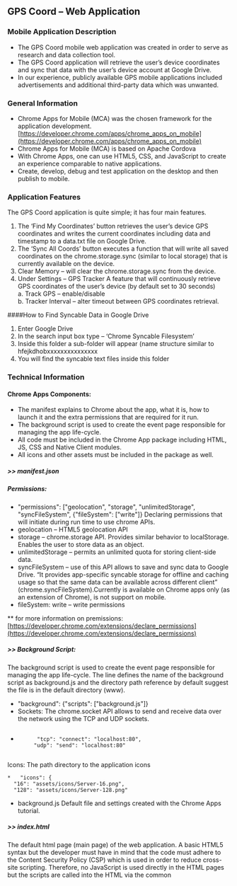 ## GPS Coord – Web Application### Mobile Application Description*	The GPS Coord mobile web application was created in order to serve as research and data collection tool.*	The GPS Coord application will retrieve the user’s device coordinates and sync that data with the user’s device account at Google Drive.*	In our experience, publicly available GPS mobile applications included advertisements and additional third-party data which was unwanted.### General Information*	Chrome Apps for Mobile (MCA) was the chosen framework for the application development. <br>  [https://developer.chrome.com/apps/chrome_apps_on_mobile](https://developer.chrome.com/apps/chrome_apps_on_mobile)*	Chrome Apps for Mobile (MCA) is based on Apache Cordova*	With Chrome Apps, one can use HTML5, CSS, and JavaScript to create an experience comparable to native applications.*	Create, develop, debug and test application on the desktop and then publish to mobile.### Application FeaturesThe GPS Coord application is quite simple; it has four main features.  
1.	The ‘Find My Coordinates’ button retrieves the user’s device GPS coordinates and writes the current coordinates including data and timestamp to a data.txt file on Google Drive. 2.	The ‘Sync All Coords’ button executes a function that will write all saved coordinates on the chrome.storage.sync (similar to local storage) that is currently available on the device.3.	Clear Memory – will clear the chrome.storage.sync from the device.4.	Under Settings – GPS TrackerA feature that will continuously retrieve GPS coordinates of the user’s device (by default set to 30 seconds)  		a.	Track GPS – enable/disable  
		b.	Tracker Interval – alter timeout between GPS coordinates retrieval.####How to Find Syncable Data in Google Drive1.	Enter Google Drive 2.	In the search input box type – ‘Chrome Syncable Filesystem’3.	Inside this folder a sub-folder will appear (name structure similar to hfejkdhobxxxxxxxxxxxxxxx4.	You will find the syncable text files inside this folder ### Technical Information#### Chrome Apps Components:*	The manifest explains to Chrome about the app, what it is, how to launch it and the extra permissions that are required for it run.*	The background script is used to create the event page responsible for managing the app life-cycle.*	All code must be included in the Chrome App package including HTML, JS, CSS and Native Client modules.*	All icons and other assets must be included in the package as well.##### >> 	manifest.json##### Permissions:  
*	"permissions": ["geolocation", "storage", "unlimitedStorage", "syncFileSystem", {"fileSystem": ["write"]}Declaring permissions that will initiate during run time to use chrome APIs. * geolocation – HTML5 geolocation API* storage – chrome.storage API. Provides similar behavior to localStorage. Enables the user to store data as an object.* unlimitedStorage – permits an unlimited quota for storing client-side data.* syncFileSystem – use of this API allows to save and sync data to Google Drive. “It provides app-specific syncable storage for offline and caching usage so that the same data can be available across different client” (chrome.syncFileSystem).Currently is available on Chrome apps only (as an extension of Chrome), is not support on mobile.* fileSystem: write – write permissions** for more information on premissions:  
[https://developer.chrome.com/extensions/declare_permissions](https://developer.chrome.com/extensions/declare_permissions)
##### >> Background Script:The background script is used to create the event page responsible for managing the app life-cycle. The line defines the name of the background script as background.js and the directory path reference by default suggest the file is in the default directory (www).  
*	"background": {"scripts": ["background.js"]}  
*   Sockets:The chrome.socket API allows to send and receive data over the network using the TCP and UDP sockets.	``` "sockets": *	        "tcp": "connect": "localhost:80",
           "udp": "send": "localhost:80"
  ```
Icons: The path directory to the application icons
  ```* 	"icons": {    "16": "assets/icons/Server-16.png",    "128": "assets/icons/Server-128.png"```*	background.jsDefault file and settings created with the Chrome Apps tutorial.##### >>	index.htmlThe default html page (main page) of the web application. A basic HTML5 syntax but the developer must have in mind that the code must adhere to the Content Security Policy (CSP) which is used in order to reduce cross-site scripting. Therefore, no JavaScript is used directly in the HTML pages but the scripts are called into the HTML via the common <script> tags at the bottom of the code.##### >>	index.cssThe styling file for the main html page.##### >>	geoloc.jsCalls for the geolocation API and retrieves current position (latitude and longitude coordinates).* function showPosition() – saves the coordinates into two separate variables – pos.latitude and pos.longitude and then displays the coordinates in the app in its dedicated location in index.html.  
* function setPosition () – retrieves the user’s device coordinates as a variable and sets the coordinates into the variable pos.latitude and pos.longitutude. This ensures that the coordinates have been retrieved and only then will this data be saved in chrome.storage.sync and consequently into a text file on Google Drive.* function getLocation() – calls the navigator.geolocation.getCurrentPosition function and returns the device’s current position or an error message if the callback is unsuccessful. Calls setPosition.* function getTracker() – enables and disables the tracking feature.   
* Tracking calls getLocation() on a continuous and predefined basis (Default – 30 seconds). The user can change the call time in milliseconds in the app settings.##### >>	exportToDisk.jsThe file contains functions two functions doExportToDisk() and doExportToDisk2() which contain the same code except that one saving the entire array (all cached history of the device coordinates) and the other only saves the last known device coordinates.  
doExportToDisk() – saves the entire array of coordinates including time and date stamp on the user’s device (chrome.storage.sync).  
 newCord – current device coordinates in appended to the array.```
chrome.storage.sync.get('cords', function(result) {
    var cords = [];

    console.log('cords result:' + JSON.stringify(result));
    if (result.cords)
      cords = result.cords;

    //  console.log('cords:' + cords);
    //  console.log('newCord:' + newCord);

      //
      // Append newCords to cords data object array
      //
      cords.push(newCord);

      chrome.storage.sync.set({'cords': cords}, function() {
        // after save
      });
  });

```* chrome.syncFileSystem API – is an API used to sync and save data on Google Drive.[For more information:]( https://developer.chrome.com/apps/syncFileSystem - method-requestFileSystem)* chrome.syncFileSystem.requestFileSystem – returns the syncable filesystem of Google Drive, provided the user is logged-in to his/her account.* fs.root.getfile – creates the file (with specified filename) if the file does not exist.
```
 chrome.syncFileSystem.requestFileSystem(function(fs){
  
 console.log('inside GoogleSync');
  
 fs.root.getFile('data.txt', {create: true}, function(fileEntry){

     file = fileEntry;
     writeData();
          
   })
```* Inside the callback, we call fs.root.getFile() with the name of the file to create. It is possible to pass an absolute or relative path, but it must be valid. The second argument getFile() is an object describing the function's behavior if the file does not exist. In the code above, “create: true” creates the file if it doesn't exist and produces an error if it does (exclusive: true). When create: false, the file is simply fetched and returned.Key difference between the two doExportToDisk functions are what the writer.write line does in the writeData function. In doExportToDisk() the data variable contains the entire ‘cords’ array.```
// Turns a JavaScript object into a JSON string
// Entire cords array into data variable
   data = JSON.stringify(cords);
// 
// Write the new blob into a file
// 
writer.write(new Blob([data], {type: 'text/plain'}));  
console.log('data blob array :' + JSON.stringify([data]));
```
* doExportToDisk2() - saves the current/last coordinates including time and date stamp on the user’s device (chrome.storage.sync).  
In this function the data variable (See screenshot below) contains only the latest device coordinates (newCord).```
data = JSON.stringify(newCord);
// 
// Write the new blob into a file
//
writer.write(new Blob([data], {type: 'text/plain'}));
console.log('data blob data :' + JSON.stringify([data]));
```#### Required RepositoriesIn order to develop and debug the application, several resources are required: 1.Node.js version 0.10.0 (or higher) with npm 2. Java JDK 7 (or higher) 3. Android SDK version 4.4.2 (or higher) 4. Apache Ant** [Additional information can be found at:] (https://developer.chrome.com/apps/chrome_apps_on_mobile)#### How to Install the packaged app into Chrome as an Extension?1.	Open Chrome2.	Enter the Chrome menu  Preferences3.	Click ‘Extensions’ on the left side4.	Select ‘Developer mode’ on the top right side5.	Select ‘Load unpacked extension’ to add new packaged apps6.	Select the parent directory for the packaged app.
7. Select “Launch” to launch application.`![Chrome Preferences](chrome_prefs.png)`